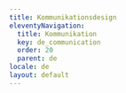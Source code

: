 ```yaml
---
title: Kommunikationsdesign
eleventyNavigation:
  title: Kommunikation
  key: de_communication
  order: 20
  parent: de
locale: de
layout: default
---
```


